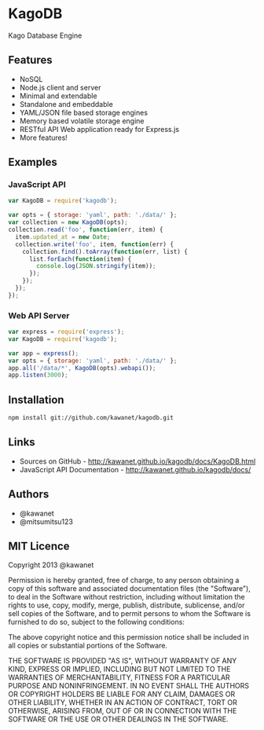 # KagoDB

Kago Database Engine

## Features

- NoSQL
- Node.js client and server
- Minimal and extendable
- Standalone and embeddable
- YAML/JSON file based storage engines
- Memory based volatile storage engine
- RESTful API Web application ready for Express.js
- More features!

## Examples

### JavaScript API

```js
var KagoDB = require('kagodb');

var opts = { storage: 'yaml', path: './data/' };
var collection = new KagoDB(opts);
collection.read('foo', function(err, item) {
  item.updated_at = new Date;
  collection.write('foo', item, function(err) {
    collection.find().toArray(function(err, list) {
      list.forEach(function(item) {
        console.log(JSON.stringify(item));
      });
    });
  });
});
```

### Web API Server

```js
var express = require('express');
var KagoDB = require('kagodb');

var app = express();
var opts = { storage: 'yaml', path: './data/' };
app.all('/data/*', KagoDB(opts).webapi());
app.listen(3000);
```

## Installation

```sh
npm install git://github.com/kawanet/kagodb.git
```

## Links

- Sources on GitHub - http://kawanet.github.io/kagodb/docs/KagoDB.html
- JavaScript API Documentation - http://kawanet.github.io/kagodb/docs/

## Authors

- @kawanet
- @mitsumitsu123

## MIT Licence

Copyright 2013 @kawanet

Permission is hereby granted, free of charge, to any person obtaining
a copy of this software and associated documentation files (the
"Software"), to deal in the Software without restriction, including
without limitation the rights to use, copy, modify, merge, publish,
distribute, sublicense, and/or sell copies of the Software, and to
permit persons to whom the Software is furnished to do so, subject to
the following conditions:

The above copyright notice and this permission notice shall be
included in all copies or substantial portions of the Software.

THE SOFTWARE IS PROVIDED "AS IS", WITHOUT WARRANTY OF ANY KIND,
EXPRESS OR IMPLIED, INCLUDING BUT NOT LIMITED TO THE WARRANTIES OF
MERCHANTABILITY, FITNESS FOR A PARTICULAR PURPOSE AND
NONINFRINGEMENT. IN NO EVENT SHALL THE AUTHORS OR COPYRIGHT HOLDERS BE
LIABLE FOR ANY CLAIM, DAMAGES OR OTHER LIABILITY, WHETHER IN AN ACTION
OF CONTRACT, TORT OR OTHERWISE, ARISING FROM, OUT OF OR IN CONNECTION
WITH THE SOFTWARE OR THE USE OR OTHER DEALINGS IN THE SOFTWARE.

